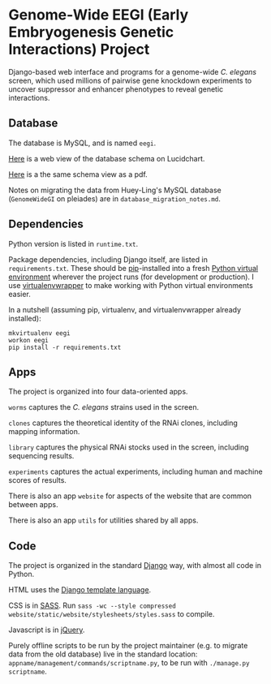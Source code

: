 # Genome-Wide EEGI (Early Embryogenesis Genetic Interactions) Project

Django-based web interface and programs for a genome-wide *C. elegans* screen,
which used millions of pairwise gene knockdown experiments to uncover
suppressor and enhancer phenotypes to reveal genetic interactions.


## Database

The database is MySQL, and is named `eegi`.

[Here](https://www.lucidchart.com/documents/view/4eb4bac8-5339-ae33-8c00-5ccd0a0085f4)
is a web view of the database schema on Lucidchart.

[Here](https://www.lucidchart.com/publicSegments/view/53f3c896-8854-49cc-8c3a-69d30a005381)
is a the same schema view as a pdf.

Notes on migrating the data from Huey-Ling's MySQL database
(`GenomeWideGI` on pleiades)
are in `database_migration_notes.md`.


## Dependencies

Python version is listed in `runtime.txt`.

Package dependencies, including Django itself,
are listed in `requirements.txt`.
These should be [pip](https://pypi.python.org/pypi/pip)-installed into a fresh
[Python virtual environment](http://virtualenv.readthedocs.org/)
wherever the project runs (for development or production).
I use
[virtualenvwrapper](http://virtualenvwrapper.readthedocs.org/en/latest/)
to make working with Python virtual environments easier.

In a nutshell (assuming pip, virtualenv, and virtualenvwrapper already
installed):

    mkvirtualenv eegi
    workon eegi
    pip install -r requirements.txt


## Apps

The project is organized into four data-oriented apps.

`worms` captures the *C. elegans* strains used in the screen.

`clones` captures the theoretical identity of the RNAi clones,
including mapping information.

`library` captures the physical RNAi stocks used in the screen,
including sequencing results.

`experiments` captures the actual experiments,
including human and machine scores of results.

There is also an app `website` for aspects of the website that are common
between apps.

There is also an app `utils` for utilities shared by all apps.


## Code

The project is organized in the standard
[Django](https://www.djangoproject.com/) way, with almost all code in Python.

HTML uses the
[Django template language](https://docs.djangoproject.com/en/dev/topics/templates/).

CSS is in [SASS](http://sass-lang.com/). Run
`sass -wc --style compressed website/static/website/stylesheets/styles.sass`
to compile.

Javascript is in [jQuery](http://jquery.com/).

Purely offline scripts to be run by the project maintainer
(e.g. to migrate data from the old database)
live in the standard location: `appname/management/commands/scriptname.py`,
to be run with `./manage.py scriptname`.
